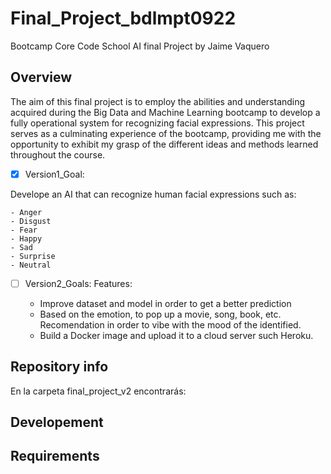 # Final_Project_bdlmpt0922
Bootcamp Core Code School AI final Project by Jaime Vaquero

## Overview

The aim of this final project is to employ the abilities and understanding acquired during the Big Data and Machine Learning bootcamp to develop a fully operational system for recognizing facial expressions. This project serves as a culminating experience of the bootcamp, providing me with the opportunity to exhibit my grasp of the different ideas and methods learned throughout the course.

- [X]  Version1_Goal: 
    
Develope an AI that can recognize human facial expressions such as: 

    - Anger
    - Disgust
    - Fear
    - Happy
    - Sad
    - Surprise
    - Neutral

- [ ]  Version2_Goals:
Features:

    - Improve dataset and model in order to get a better prediction
    - Based on the emotion, to pop up a movie, song, book, etc. Recomendation in order to vibe with the mood of the identified.
    - Build a Docker image and upload it to a cloud server such Heroku.


    

## Repository info
En la carpeta final_project_v2 encontrarás:


## Developement


## Requirements